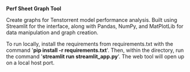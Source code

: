 **Perf Sheet Graph Tool**

Create graphs for Tenstorrent model performance analysis. Built using Streamlit for the interface, along with Pandas, NumPy, and MatPlotLib for data manipulation and graph creation.

To run locally, install the requirements from requirements.txt with the command '**pip install -r requirements.txt**'. Then, within the directory, run the command '**streamlit run streamlit_app.py**'. The web tool will open up on a local host port.